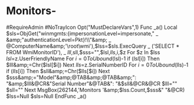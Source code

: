 # Monitors-
#RequireAdmin #NoTrayIcon Opt("MustDeclareVars",1)  Func _a() Local $sls=ObjGet("winmgmts:{impersonationLevel=impersonate," _ &amp;"authenticationLevel=Pkt}!\\"&amp; _ @ComputerName&amp;'\root\wmi'),$lss=$sls.ExecQuery _ ('SELECT * FROM WmiMonitorID'), _ $lll,$sll,$sss="",$lsl,$lls,$i,$z For $z In $lss $lsl=$z.UserFriendlyName For $i=0 To Ubound($lsl)-1 if ($lsl[$i]) Then $lll&amp;=Chr($lsl[$i]) Next $lls=$z.SerialNumberID For $i=0 To Ubound($lls)-1 if ($lls[$i]) Then $sll&amp;=Chr($lls[$i]) Next $sss&amp;="Model"&amp;@TAB&amp;@TAB&amp;":   "&amp;$lll&amp;@CR&amp;"Serial Number"&amp;@TAB&amp;":   "&amp;$sll&amp;@CR&amp;@CR $lll="" $sll="" Next MsgBox(262144,'Monitors   '&amp;$lss.Count,$sss&amp;" "&amp;@CR) $lss=Null $sls=Null EndFunc _a()
